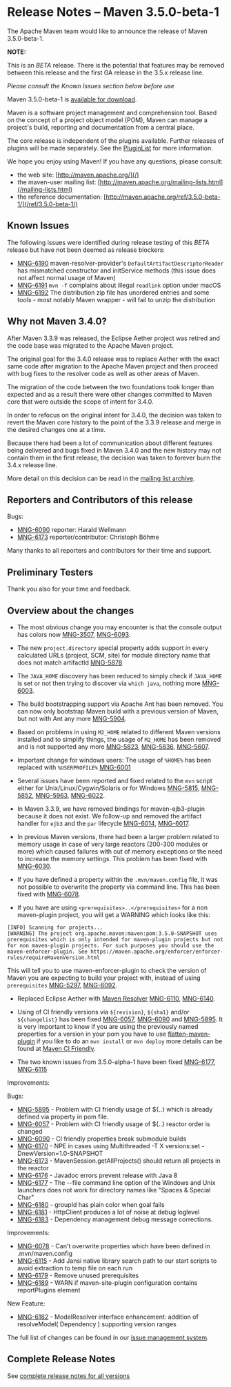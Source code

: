 <!--
 Licensed to the Apache Software Foundation (ASF) under one
 or more contributor license agreements.  See the NOTICE file
 distributed with this work for additional information
 regarding copyright ownership.  The ASF licenses this file
 to you under the Apache License, Version 2.0 (the
 "License"); you may not use this file except in compliance
 with the License.  You may obtain a copy of the License at

   http://www.apache.org/licenses/LICENSE-2.0

 Unless required by applicable law or agreed to in writing,
 software distributed under the License is distributed on an
 "AS IS" BASIS, WITHOUT WARRANTIES OR CONDITIONS OF ANY
 KIND, either express or implied.  See the License for the
 specific language governing permissions and limitations
 under the License.
-->

# Release Notes &#x2013; Maven 3.5.0-beta-1

The Apache Maven team would like to announce the release of Maven 3.5.0-beta-1.

<div class="alert alert-error" role="alert">
<p><b>NOTE:</b></p>
<p>This is an <i>BETA</i> release. There is the potential that features may be removed between this release and the first GA release in the 3.5.x release line.</p>
<p><i>Please consult the Known Issues section below before use</i></p>
</div>

Maven 3.5.0-beta-1 is [available for download][0].

Maven is a software project management and comprehension tool. Based on the concept of a project object model
(POM), Maven can manage a project's build, reporting and documentation from a central place.

The core release is independent of the plugins available. Further releases of plugins will be made separately.
See the [PluginList][1] for more information.

We hope you enjoy using Maven! If you have any questions, please consult:

- the web site: [http://maven.apache.org/](/)
- the maven-user mailing list: [http://maven.apache.org/mailing-lists.html](/mailing-lists.html)
- the reference documentation: [http://maven.apache.org/ref/3.5.0-beta-1/](/ref/3.5.0-beta-1/)

## Known Issues

The following issues were identified during release testing of this _BETA_ release but have not been deemed as release blockers:

- [MNG-6190] maven-resolver-provider's `DefaultArtifactDescriptorReader` has mismatched constructor and initService methods (this issue does not affect normal usage of Maven)
- [MNG-6191] `mvn -f` complains about illegal `readlink` option under macOS
- [MNG-6192] The distribution zip file has unordered entries and some tools - most notably Maven wrapper - will fail to unzip the distribution

## Why not Maven 3.4.0?

After Maven 3.3.9 was released, the Eclipse Aether project was retired and the code base was migrated to the Apache Maven project.

The original goal for the 3.4.0 release was to replace Aether with the exact same code after migration to the Apache Maven project and then proceed with bug fixes to the resolver code as well as other areas of Maven.

The migration of the code between the two foundations took longer than expected and as a result there were other changes committed to Maven core that were outside the scope of intent for 3.4.0.

In order to refocus on the original intent for 3.4.0, the decision was taken to revert the Maven core history to the point of the 3.3.9 release and merge in the desired changes one at a time.

Because there had been a lot of communication about different features being delivered and bugs fixed in Maven 3.4.0 and the new history may not contain them in the first release, the decision was taken to forever burn the 3.4.x release line.

More detail on this decision can be read in the [mailing list archive](http://www.mail-archive.com/dev@maven.apache.org/msg112103.html).

## Reporters and Contributors of this release

Bugs:

- [MNG-6090] reporter: Harald Wellmann
- [MNG-6173] reporter/contributor: Christoph Böhme

Many thanks to all reporters and contributors for their time and support.

## Preliminary Testers

Thank you also for your time and feedback.

## Overview about the changes

- The most obvious change you may encounter is that the console output
   has colors now [MNG-3507], [MNG-6093].

- The new `project.directory` special property adds support in every calculated URLs (project, SCM, site)
   for module directory name that does not match artifactId [MNG-5878]

- The `JAVA_HOME` discovery has been reduced to simply check if `JAVA_HOME` is set
   or not then trying to discover via `which java`, nothing more [MNG-6003].

- The build bootstrapping support via Apache Ant has been removed. You can now only bootstrap Maven
   build with a previous version of Maven, but not with Ant any more [MNG-5904].

- Based on problems in using `M2_HOME` related to different Maven versions installed and
   to simplify things, the usage of `M2_HOME` has been removed and is not
   supported any more [MNG-5823], [MNG-5836], [MNG-5607].

- Important change for windows users: The usage of `%HOME%` has been replaced
   with `%USERPROFILE%` [MNG-6001]

- Several issues have been reported and fixed related to the `mvn` script either
   for Unix/Linux/Cygwin/Solaris or for Windows
   [MNG-5815], [MNG-5852], [MNG-5963], [MNG-6022].

- In Maven 3.3.9, we have removed bindings for maven-ejb3-plugin because it
   does not exist. We follow-up and removed the artifact handler for `ejb3`
   and the `par` lifecycle [MNG-6014], [MNG-6017].

- In previous Maven versions, there had been a larger problem related to
   memory usage in case of very large reactors (200-300 modules or more)
   which caused failures with out of memory exceptions or the need to increase
   the memory settings. This problem has been fixed with [MNG-6030].

- If you have defined a property within the `.mvn/maven.config` file,
   it was not possible to overwrite the property via command line.
   This has been fixed with [MNG-6078][MNG-6078].

- If you have are using `<prerequisites>..</prerequisites>` for a non
   maven-plugin project, you will get a WARNING which looks like this:

```
[INFO] Scanning for projects...
[WARNING] The project org.apache.maven:maven:pom:3.5.0-SNAPSHOT uses prerequisites which is only intended for maven-plugin projects but not for non maven-plugin projects. For such purposes you should use the maven-enforcer-plugin. See https://maven.apache.org/enforcer/enforcer-rules/requireMavenVersion.html
```

   This will tell you to use maven-enforcer-plugin to check the version of Maven
   you are expecting to build your project with, instead of using `prerequisites`
   [MNG-5297], [MNG-6092].

- Replaced Eclipse Aether with [Maven Resolver][maven-resolver]
   [MNG-6110], [MNG-6140].

- Using of CI friendly versions via `${revision}`, `${sha1}` and/or `${changelist}`
   has been fixed [MNG-6057], [MNG-6090] and [MNG-5895]. It is very important to
   know if you are using the previously named properties for a version in your
   pom you have to use [flatten-maven-plugin] if you like to do an `mvn install`
   or `mvn deploy` more details can be found at [Maven CI Friendly](/maven-ci-friendly.html).

- The two known issues from 3.5.0-alpha-1 have been fixed [MNG-6177], [MNG-6115]

Improvements:

Bugs:

- [MNG-5895] - Problem with CI friendly usage of ${..} which is already defined via property in pom file.
- [MNG-6057] - Problem with CI friendly usage of ${..} reactor order is changed
- [MNG-6090] - CI friendly properties break submodule builds
- [MNG-6170] - NPE in cases using Multithreaded -T X versions:set -DnewVersion=1.0-SNAPSHOT
- [MNG-6173] - MavenSession.getAllProjects() should return all projects in the reactor
- [MNG-6176] - Javadoc errors prevent release with Java 8
- [MNG-6177] - The --file command line option of the Windows and Unix launchers does not work for directory names like "Spaces & Special Char"
- [MNG-6180] - groupId has plain color when goal fails
- [MNG-6181] - HttpClient produces a lot of noise at debug loglevel
- [MNG-6183] - Dependency management debug message corrections.

Improvements:

- [MNG-6078] - Can't overwrite properties which have been defined in .mvn/maven.config
- [MNG-6115] - Add Jansi native library search path to our start scripts to avoid extraction to temp file on each run
- [MNG-6179] - Remove unused prerequisites
- [MNG-6189] - WARN if maven-site-plugin configuration contains reportPlugins element

New Feature:

- [MNG-6182] - ModelResolver interface enhancement: addition of resolveModel( Dependency ) supporting version ranges

The full list of changes can be found in our [issue management system][4].

## Complete Release Notes

See [complete release notes for all versions][5]

[0]: ../../download.html
[1]: ../../plugins/index.html
[4]: https://issues.apache.org/jira/secure/ReleaseNote.jspa?projectId=12316922&amp;version=12339664&amp;styleName=Text
[5]: ../../docs/history.html
[maven-resolver]: /resolver/

[MNG-3507]: https://issues.apache.org/jira/browse/MNG-3507
[MNG-5607]: https://issues.apache.org/jira/browse/MNG-5607
[MNG-5297]: https://issues.apache.org/jira/browse/MNG-5297
[MNG-5815]: https://issues.apache.org/jira/browse/MNG-5815
[MNG-5823]: https://issues.apache.org/jira/browse/MNG-5823
[MNG-5836]: https://issues.apache.org/jira/browse/MNG-5836
[MNG-5852]: https://issues.apache.org/jira/browse/MNG-5852
[MNG-5878]: https://issues.apache.org/jira/browse/MNG-5878
[MNG-5895]: https://issues.apache.org/jira/browse/MNG-5895
[MNG-5904]: https://issues.apache.org/jira/browse/MNG-5904
[MNG-5963]: https://issues.apache.org/jira/browse/MNG-5963
[MNG-6001]: https://issues.apache.org/jira/browse/MNG-6001
[MNG-6003]: https://issues.apache.org/jira/browse/MNG-6003
[MNG-6014]: https://issues.apache.org/jira/browse/MNG-6014
[MNG-6017]: https://issues.apache.org/jira/browse/MNG-6017
[MNG-6022]: https://issues.apache.org/jira/browse/MNG-6022
[MNG-6030]: https://issues.apache.org/jira/browse/MNG-6030
[MNG-6057]: https://issues.apache.org/jira/browse/MNG-6057
[MNG-6078]: https://issues.apache.org/jira/browse/MNG-6078
[MNG-6090]: https://issues.apache.org/jira/browse/MNG-6090
[MNG-6092]: https://issues.apache.org/jira/browse/MNG-6092
[MNG-6093]: https://issues.apache.org/jira/browse/MNG-6093
[MNG-6110]: https://issues.apache.org/jira/browse/MNG-6110
[MNG-6115]: https://issues.apache.org/jira/browse/MNG-6115
[MNG-6140]: https://issues.apache.org/jira/browse/MNG-6140
[MNG-6170]: https://issues.apache.org/jira/browse/MNG-6170
[MNG-6173]: https://issues.apache.org/jira/browse/MNG-6173
[MNG-6176]: https://issues.apache.org/jira/browse/MNG-6176
[MNG-6177]: https://issues.apache.org/jira/browse/MNG-6177
[MNG-6179]: https://issues.apache.org/jira/browse/MNG-6179
[MNG-6180]: https://issues.apache.org/jira/browse/MNG-6180
[MNG-6181]: https://issues.apache.org/jira/browse/MNG-6181
[MNG-6182]: https://issues.apache.org/jira/browse/MNG-6182
[MNG-6183]: https://issues.apache.org/jira/browse/MNG-6183
[MNG-6189]: https://issues.apache.org/jira/browse/MNG-6189
[MNG-6190]: https://issues.apache.org/jira/browse/MNG-6190
[MNG-6191]: https://issues.apache.org/jira/browse/MNG-6191
[MNG-6192]: https://issues.apache.org/jira/browse/MNG-6192

[flatten-maven-plugin]: https://www.mojohaus.org/flatten-maven-plugin/
